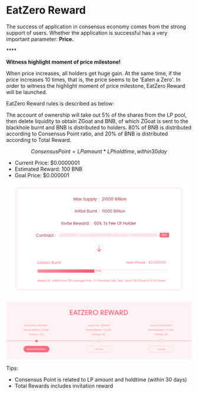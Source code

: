 # EatZero Reward

The success of application in consensus economy comes from the strong support of users. Whether the application is successful has a very important parameter: **Price.**

\*\*\*\*

**Witness highlight moment of price milestone!**

When price increases, all holders get huge gain. At the same time, if the price increases 10 times, that is, the price seems to be 'Eaten a Zero'. In order to witness the highlight moment of price milestone, EatZero Reward will be launched.

EatZero Reward rules is described as below:

The account of ownership will take out 5% of the shares from the LP pool, then delete liquidity to obtain ZGoat and BNB, of which ZGoat is sent to the blackhole burnt and BNB is distributed to holders. 80% of BNB is distributed according to Consensus Point ratio, and 20% of BNB is distributed according to Total Reward.

$$
Consensus Point = LP amount * LP holdtime, within  
 30day
$$

* Current Price: $0.0000001
* Estimated Reward: 100 BNB
* Goal Price: $0.000001

![\( EatZero Reward \)](../.gitbook/assets/chi-ling-fen-hong-jin-du-tiao-.png)

![\( Rules and Claim Reward\)](../.gitbook/assets/06-chi-ling-fen-hong-jiang-li-ling-qu-ji-gui-ze-.png)



Tips: 

* Consensus Point is related to LP amount and holdtime \(within 30 days\)
* Total Rewards includes invitation reward



